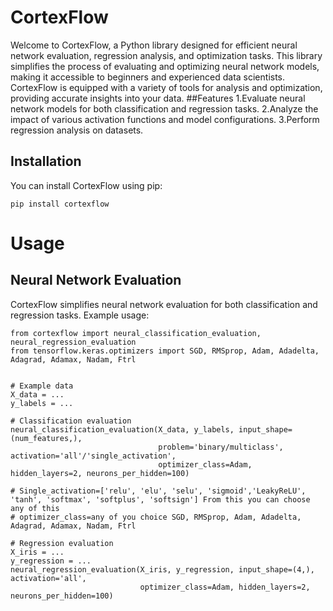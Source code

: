 # CortexFlow

Welcome to CortexFlow, a Python library designed for efficient neural network evaluation, regression analysis, and optimization tasks. This library simplifies the process of evaluating and optimizing neural network models, making it accessible to beginners and experienced data scientists. CortexFlow is equipped with a variety of tools for analysis and optimization, providing accurate insights into your data.
##Features
1.Evaluate neural network models for both classification and regression tasks.
2.Analyze the impact of various activation functions and model configurations.
3.Perform regression analysis on datasets.

## Installation

You can install CortexFlow using pip:

```shell
pip install cortexflow

```
# Usage
## Neural Network Evaluation
CortexFlow simplifies neural network evaluation for both classification and regression tasks. Example usage:
```shell
from cortexflow import neural_classification_evaluation, neural_regression_evaluation
from tensorflow.keras.optimizers import SGD, RMSprop, Adam, Adadelta, Adagrad, Adamax, Nadam, Ftrl


# Example data
X_data = ...
y_labels = ...

# Classification evaluation
neural_classification_evaluation(X_data, y_labels, input_shape=(num_features,),
                                 problem='binary/multiclass', activation='all'/'single_activation',
                                 optimizer_class=Adam, hidden_layers=2, neurons_per_hidden=100)

# Single_activation=['relu', 'elu', 'selu', 'sigmoid','LeakyReLU', 'tanh', 'softmax', 'softplus', 'softsign'] From this you can choose any of this
# optimizer_class=any of you choice SGD, RMSprop, Adam, Adadelta, Adagrad, Adamax, Nadam, Ftrl

# Regression evaluation
X_iris = ...
y_regression = ...
neural_regression_evaluation(X_iris, y_regression, input_shape=(4,), activation='all',
                             optimizer_class=Adam, hidden_layers=2, neurons_per_hidden=100)

```

